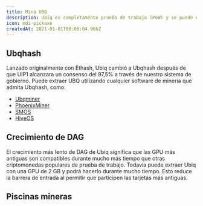 ```yaml
---
title: Mina UBQ
description: Ubiq es completamente prueba de trabajo (PoW) y se puede extraer en GPU de nivel de consumidor.
icon: mdi-pickaxe
createdAt: 2021-01-01T00:00:04.966Z
---
```


## Ubqhash

Lanzado originalmente con Ethash, Ubiq cambió a Ubqhash después de que UIP1 alcanzara un consenso del 97,5% a través de nuestro sistema de gobierno. Puede extraer UBQ utilizando cualquier software de minería que admita Ubqhash, como:

* [Ubqminer](https://github.com/ubiq/ubqminer/releases)
* [PhoenixMiner](https://bitcointalk.org/index.php?topic=2647654.msg48314178#msg48314178)
* [SMOS](https://simplemining.net/)
* [HiveOS](https://hiveos.farm/)

## Crecimiento de DAG

El crecimiento más lento de DAG de Ubiq significa que las GPU más antiguas son compatibles durante mucho más tiempo que otras criptomonedas populares de prueba de trabajo. Todavía puede extraer Ubiq con una GPU de 2 GB y podrá hacerlo durante mucho tiempo. Esto reduce la barrera de entrada al permitir que participen las tarjetas más antiguas.

<dag-growth-chart></dag-growth-chart>

<dag-size></dag-size>

## Piscinas mineras

<pool-table></pool-table>
